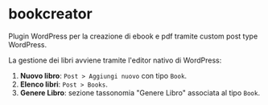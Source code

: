 # bookcreator
Plugin WordPress per la creazione di ebook e pdf tramite custom post type WordPress.

La gestione dei libri avviene tramite l'editor nativo di WordPress:

1. **Nuovo libro**: `Post > Aggiungi nuovo` con tipo `Book`.
2. **Elenco libri**: `Post > Books`.
3. **Genere Libro**: sezione tassonomia "Genere Libro" associata al tipo `Book`.
